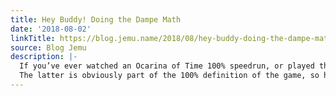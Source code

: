 ```yaml
---
title: Hey Buddy! Doing the Dampe Math
date: '2018-08-02'
linkTitle: https://blog.jemu.name/2018/08/hey-buddy-doing-the-dampe-math/
source: Blog Jemu
description: |-
  If you’ve ever watched an Ocarina of Time 100% speedrun, or played the game yourself, you’ll probably know about Dampe. As a gravedigger in Kakariko graveyard, he’ll offer to dig up graves for you when you go to him as child Link to get a random treasure. If you’re mildly lucky, you’ll get enough rupees to try again. If you’re really lucky, you’ll get the heart piece.
  The latter is obviously part of the 100% definition of the game, so hundo speedruns sooner or later have to face dampe and gamble
---
```

